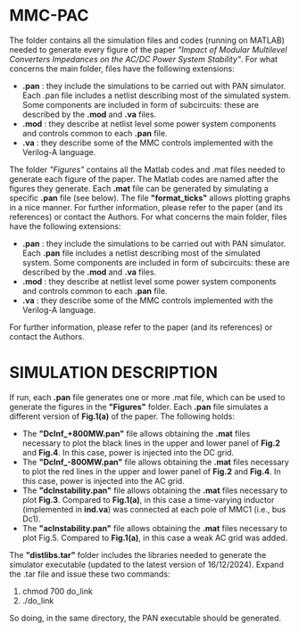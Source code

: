 # MMC-PAC

The folder contains all the simulation files and codes (running on MATLAB) needed to generate every figure of the paper *"Impact of Modular Multilevel Converters Impedances on the AC/DC Power System Stability"*.
For what concerns the main folder, files have the following extensions:
-	**.pan** : they include the simulations to be carried out with PAN simulator. Each .pan file includes a netlist describing most of the simulated system. Some components are included in form of subcircuits: these are described by the **.mod** and **.va** files.
-	**.mod** : they describe at netlist level some power system components and controls common to each **.pan** file.
-	**.va** : they describe some of the MMC controls implemented with the Verilog-A language.

The folder *"Figures"* contains all the Matlab codes and .mat files needed to generate each figure of the paper. The Matlab codes are named after the figures they generate. Each **.mat** file can be generated by simulating a specific **.pan** file (see below). The file **"format_ticks"** allows plotting graphs in a nice manner.
For further information, please refer to the paper (and its references) or contact the Authors.
For what concerns the main folder, files have the following extensions:
- **.pan** : they include the simulations to be carried out with PAN simulator. Each **.pan** file includes a netlist describing most of the simulated system. Some components are included in form of subcircuits: these are described by the **.mod** and **.va** files.
- **.mod** : they describe at netlist level some power system components and controls common to each **.pan** file.
- **.va**  : they describe some of the MMC controls implemented with the Verilog-A language.

For further information, please refer to the paper (and its references) or contact the Authors.

# SIMULATION DESCRIPTION
If run, each **.pan** file generates one or more .mat file, which can be used to generate the figures in the **"Figures"** folder. Each **.pan** file simulates a different version of **Fig.1(a)** of the paper. The following holds:
-	The **"DcInf_+800MW.pan"** file allows obtaining the **.mat** files necessary to plot the black lines in the upper and lower panel of **Fig.2** and **Fig.4**. In this case, power is injected into the DC grid.
-	The **"DcInf_-800MW.pan"** file allows obtaining the **.mat** files necessary to plot the red lines in the upper and lower panel of **Fig.2** and **Fig.4**. In this case, power is injected into the AC grid.
-	The **"dcInstability.pan"** file allows obtaining the **.mat** files necessary to plot **Fig.3**. Compared to **Fig.1(a)**, in this case a time-varying inductor (implemented in **ind.va**) was connected at each pole of MMC1 (i.e., bus Dc1).
-	The **"acInstability.pan"** file allows obtaining the **.mat** files necessary to plot Fig.5. Compared to **Fig.1(a)**, in this case a weak AC grid was added.

The **"distlibs.tar"** folder includes the libraries needed to generate the simulator executable (updated to the latest version of 16/12/2024). Expand the .tar file and issue these two commands:
1) chmod 700 do_link
2) ./do_link

So doing, in the same directory, the PAN executable should be generated. 
